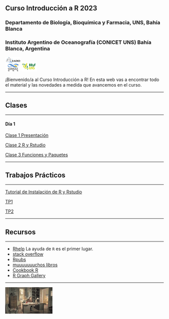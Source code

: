 ## Curso Introducción a R 2023

### Departamento de Biología, Bioquímica y Farmacia, UNS, Bahía Blanca

### Instituto Argentino de Oceanografía (CONICET UNS) Bahía Blanca, Argentina

![icon_IADO](./TPs/img/logo_iado_2019_negro.png)
![icon_DBBF](./TPs/img/BBF_UNS_color_50p.png)

¡Bienvenido/a al Curso Introducción a R! En esta web vas a encontrar todo el material y las novedades a medida que avancemos en el curso.

****

## Clases

****

#### Día 1

[Clase 1 Presentación](https://pepiamodeo.github.io/cursoR/clases/Clase1_presentacion.pdf)

[Clase 2 R y Rstudio](https://pepiamodeo.github.io/cursoR/clases/Clase2_RyRstudio.pdf)

[Clase 3 Funciones y Paquetes](https://pepiamodeo.github.io/cursoR/clases/Clase3_funciones_paquetes.pdf)

****

## Trabajos Prácticos

****

[Tutorial de Instalación de R y Rstudio](https://rpubs.com/pepiamodeo/instalacion2023)

[TP1](https://pepiamodeo.github.io/cursoR/TPs/TP1.html)

[TP2](https://pepiamodeo.github.io/cursoR/TPs/TP2.html)


****

## Recursos

****

   * [Rhelp](https://www.r-project.org/help.html) La ayuda de `R` es el primer lugar.
   * [stack overflow](https://stackoverflow.com/)
   * [Rpubs](https://rpubs.com/)
   * [muuuuuuuchos libros](https://www.r-project.org/doc/bib/R-books.html)
   * [Cookbook R](http://www.cookbook-r.com/)
   * [R Graph Gallery](https://r-graph-gallery.com/)

****

![desk_flip](./TPs/img/deskflip_150p.gif)
